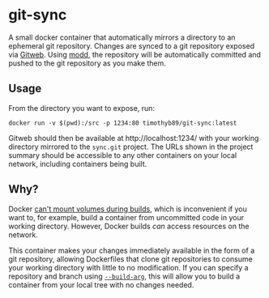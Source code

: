 git-sync
========

A small docker container that automatically mirrors a directory to an ephemeral
git repository. Changes are synced to a git repository exposed via [Gitweb][1].
Using [modd][2], the repository will be automatically committed and pushed to
the git repository as you make them.

Usage
-----

From the directory you want to expose, run:

    docker run -v $(pwd):/src -p 1234:80 timothyb89/git-sync:latest

Gitweb should then be available at http://localhost:1234/ with your working
directory mirrored to the `sync.git` project. The URLs shown in the project
summary should be accessible to any other containers on your local network,
including containers being built.

Why?
----
Docker [can't mount volumes during builds][3], which is inconvenient if you want
to, for example, build a container from uncommitted code in your working
directory. However, Docker builds *can* access resources on the network.

This container makes your changes immediately available in the form of a git
repository, allowing Dockerfiles that clone git repositories to consume your
working directory with little to no modification. If you can specify a
repository and branch using [`--build-arg`][4], this will allow you to build
a container from your local tree with no changes needed.


[1]: https://git.wiki.kernel.org/index.php/Gitweb
[2]: https://github.com/cortesi/modd
[3]: https://github.com/docker/docker/issues/14080
[4]: https://docs.docker.com/engine/reference/builder/#arg
